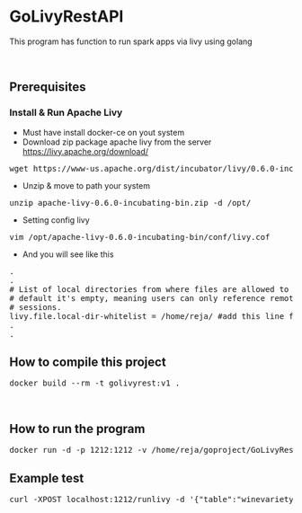 # GoLivyRestAPI
This program has function to run spark apps via livy using golang

<br />

## Prerequisites
### Install & Run Apache Livy
* Must have install docker-ce on yout system
* Download zip package apache livy from the server https://livy.apache.org/download/
<pre>wget https://www-us.apache.org/dist/incubator/livy/0.6.0-incubating/apache-livy-0.6.0-incubating-bin.zi</pre>
* Unzip & move to path your system
<pre>unzip apache-livy-0.6.0-incubating-bin.zip -d /opt/</pre>
* Setting config livy
<pre>vim /opt/apache-livy-0.6.0-incubating-bin/conf/livy.cof</pre>
* And you will see like this
<pre>
.
.
# List of local directories from where files are allowed to be added to user sessions. By
# default it's empty, meaning users can only reference remote URIs when starting their
# sessions.
livy.file.local-dir-whitelist = /home/reja/ #add this line for path of jar spark apps 
.
.
</pre>


## How to compile this project
<pre>docker build --rm -t golivyrest:v1 . </pre>

<br />

## How to run the program

<pre>
docker run -d -p 1212:1212 -v /home/reja/goproject/GoLivyRestAPI/config:/config golivyrest:v1
</pre>

## Example test
<pre>curl -XPOST localhost:1212/runlivy -d '{"table":"winevariety","zooKeeper":"192.168.114.84,192.168.114.171,192.168.114.172","hbaseMaster":"192.168.114.84","pathCSV":"file:///home/ebdesk/IdeaProjects/SparkBatchHbase/winemag-data_first150k2.csv"}'</pre>